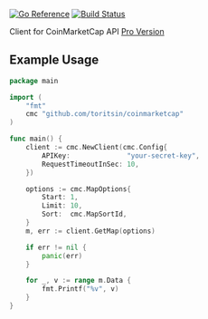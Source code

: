 [![Go Reference](https://pkg.go.dev/badge/github.com/toritsin/coinmarketcap.svg)](https://pkg.go.dev/github.com/toritsin/coinmarketcap)
[![Build Status](https://github.com/toritsin/coinmarketcap/actions/workflows/go.yml/badge.svg)](https://github.com/toritsin/coinmarketcap/actions/workflows/go.yml)

Client for CoinMarketCap API [Pro Version](https://pro.coinmarketcap.com/api/v1)

## Example Usage

```go
package main

import (
	"fmt"
	cmc "github.com/toritsin/coinmarketcap"
)

func main() {
	client := cmc.NewClient(cmc.Config{
		APIKey:              "your-secret-key",
		RequestTimeoutInSec: 10,
	})

	options := cmc.MapOptions{
		Start: 1,
		Limit: 10,
		Sort:  cmc.MapSortId,
	}
	m, err := client.GetMap(options)

	if err != nil {
		panic(err)
	}

	for _, v := range m.Data {
		fmt.Printf("%v", v)
	}
}
```
